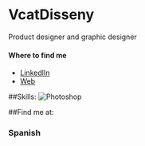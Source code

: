 # VcatDisseny
Product designer and graphic designer

#### Where to find me
- [LinkedlIn](https://www.linkedin.com/feed/)
- [Web](https://vcatdisseny.wixsite.com/website)

##Skills:
![Photoshop](https://img.shields.io/static/v1?label=<Adobe>&message=<Photoshop>&blue=<COLOR>)</br>

##Find me at:
### Spanish
